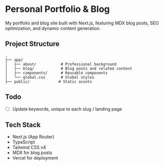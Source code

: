 # Personal Portfolio & Blog

My portfolio and blog site built with Next.js, featuring MDX blog posts, SEO optimization, and dynamic content generation.

## Project Structure

```
.
├── app/
│   ├── about/           # Professional background
│   ├── blog/            # Blog posts and related content
│   ├── components/      # Reusable components
│   └── global.css       # Global styles
├── public/             # Static assets
```


## Todo

- [ ] Update keywords, unique to each slug / landing page

## Tech Stack

- Next.js (App Router)
- TypeScript
- Tailwind CSS v4
- MDX for blog posts
- Vercel for deployment
